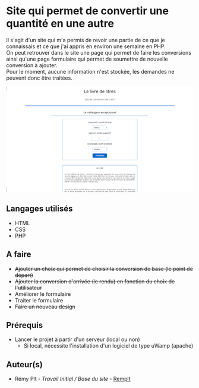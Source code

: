 # Site qui permet de convertir une quantité en une autre

Il s'agit d'un site qui m'a permis de revoir une partie de ce que je connaissais et ce que j'ai appris en environ une semaine en PHP. <br>
On peut retrouver dans le site une page qui permet de faire les conversions ainsi qu'une page formulaire qui permet de soumettre de nouvelle conversion à ajouter.<br>
Pour le moment, aucune information n'est stockée, les demandes ne peuvent donc être traitées.

![alt text](img/indexConversion.png "Index picture")

## Langages utilisés
- HTML
- CSS
- PHP

## A faire
- ~~Ajouter un choix qui permet de choisir la conversion de base (le point de départ)~~
- ~~Ajouter la conversion d'arrivée (le rendu) en fonction du choix de l'utilisateur~~
- Améliorer le formulaire
- Traiter le formulaire
- ~~Faire un nouveau design~~

## Prérequis
- Lancer le projet à partir d'un serveur (local ou non)
    - Si local, nécessite l'installation d'un logiciel de type uWamp (apache)

## Auteur(s)
<ul>
  <li> Rémy Plt - <i> Travail Initial / Base du site </i> - <a href="https://github.com/Remplt"> Remplt </a>
</ul>
